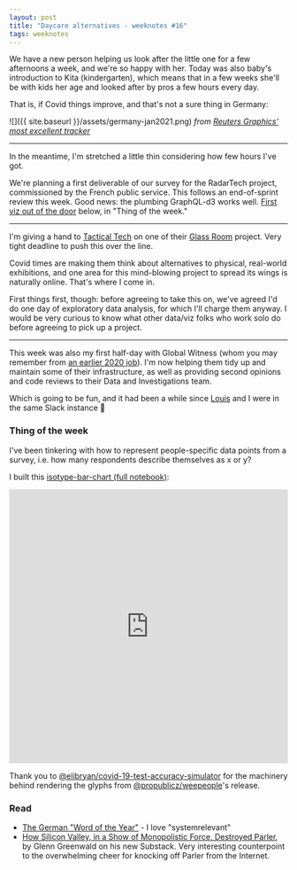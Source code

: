 ```yaml
---
layout: post
title: "Daycare alternatives - weeknotes #16"
tags: weeknotes
---
```


We have a new person helping us look after the little one for a few afternoons a week, and we're so happy with her. Today was also baby's introduction to Kita (kindergarten), which means that in a few weeks she'll be with kids her age and looked after by pros a few hours every day.

That is, if Covid things improve, and that's not a sure thing in Germany:

![]({{ site.baseurl }}/assets/germany-jan2021.png)
_from [Reuters Graphics' most excellent tracker](https://graphics.reuters.com/world-coronavirus-tracker-and-maps/countries-and-territories/germany/)_


---

In the meantime, I'm stretched a little thin considering how few hours I've got.

We're planning a first deliverable of our survey for the RadarTech project, commissioned by the French public service. This follows an end-of-sprint review this week. Good news: the plumbing GraphQL-d3 works well. [First viz out of the door](https://observablehq.com/@basilesimon/isotype-sketch-a-wee-people-bar-chart) below, in "Thing of the week."

---

I'm giving a hand to [Tactical Tech](https://tacticaltech.org/) on one of their [Glass Room](https://theglassroom.org/) project. Very tight deadline to push this over the line.

Covid times are making them think about alternatives to physical, real-world exhibitions, and one area for this mind-blowing project to spread its wings is naturally online. That's where I come in.

First things first, though: before agreeing to take this on, we've agreed I'd do one day of exploratory data analysis, for which I'll charge them anyway. I would be very curious to know what other data/viz folks who work solo do before agreeing to pick up a project.

---

This week was also my first half-day with Global Witness (whom you may remember from [an earlier 2020 job](https://blog.basilesimon.fr/2020/10/21/portfolio-global-witness-pipedown-map/index.html?pk_campaign=clickthrough&pk_kwd=portfolio)). I'm now helping them tidy up and maintain some of their infrastructure, as well as providing second opinions and code reviews to their Data and Investigations team.

Which is going to be fun, and it had been a while since [Louis](https://twitter.com/ltrgoddard/) and I were in the same Slack instance 👋

### Thing of the week
I've been tinkering with how to represent people-specific data points from a survey, i.e. how many respondents describe themselves as x or y?

I built this [isotype-bar-chart (full notebook)](https://observablehq.com/@basilesimon/isotype-sketch-a-wee-people-bar-chart):

<iframe width="100%" height="495" frameborder="0" scroll="no" overflow="hidden"
  src="https://observablehq.com/embed/@basilesimon/isotype-sketch-a-wee-people-bar-chart?cell=viz&cell=minibar&cell=viewof+highlight&cell=barStyle&cell=myStyle"></iframe>

Thank you to [@elibryan/covid-19-test-accuracy-simulator](https://observablehq.com/@elibryan/covid-19-test-accuracy-simulator) for the machinery behind rendering the glyphs from [@propublicz/weepeople](https://github.com/propublica/weepeople)'s release.

### Read
- [The German "Word of the Year"](https://blogs.transparent.com/german/german-word-of-the-year-2020/) - I love "systemrelevant"
- [How Silicon Valley, in a Show of Monopolistic Force, Destroyed Parler](https://greenwald.substack.com/p/how-silicon-valley-in-a-show-of-monopolistic), by Glenn Greenwald on his new Substack. Very interesting counterpoint to the overwhelming cheer for knocking off Parler from the Internet.
